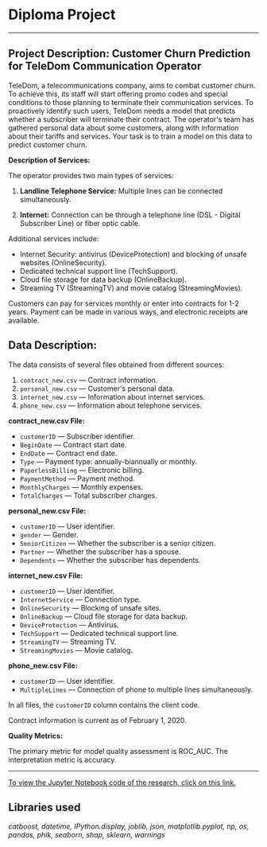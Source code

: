 # Diploma Project
---

## Project Description: Customer Churn Prediction for TeleDom Communication Operator

TeleDom, a telecommunications company, aims to combat customer churn. To achieve this, its staff will start offering promo codes and special conditions to those planning to terminate their communication services. To proactively identify such users, TeleDom needs a model that predicts whether a subscriber will terminate their contract. The operator's team has gathered personal data about some customers, along with information about their tariffs and services. Your task is to train a model on this data to predict customer churn.

**Description of Services:**

The operator provides two main types of services:

1. **Landline Telephone Service:** Multiple lines can be connected simultaneously.

2. **Internet:** Connection can be through a telephone line (DSL - Digital Subscriber Line) or fiber optic cable.

Additional services include:

- Internet Security: antivirus (DeviceProtection) and blocking of unsafe websites (OnlineSecurity).
- Dedicated technical support line (TechSupport).
- Cloud file storage for data backup (OnlineBackup).
- Streaming TV (StreamingTV) and movie catalog (StreamingMovies).

Customers can pay for services monthly or enter into contracts for 1-2 years. Payment can be made in various ways, and electronic receipts are available.

## Data Description:

The data consists of several files obtained from different sources:

1. `contract_new.csv` — Contract information.
2. `personal_new.csv` — Customer's personal data.
3. `internet_new.csv` — Information about internet services.
4. `phone_new.csv` — Information about telephone services.

**contract_new.csv File:**

- `customerID` — Subscriber identifier.
- `BeginDate` — Contract start date.
- `EndDate` — Contract end date.
- `Type` — Payment type: annually-biannually or monthly.
- `PaperlessBilling` — Electronic billing.
- `PaymentMethod` — Payment method.
- `MonthlyCharges` — Monthly expenses.
- `TotalCharges` — Total subscriber charges.

**personal_new.csv File:**

- `customerID` — User identifier.
- `gender` — Gender.
- `SeniorCitizen` — Whether the subscriber is a senior citizen.
- `Partner` — Whether the subscriber has a spouse.
- `Dependents` — Whether the subscriber has dependents.

**internet_new.csv File:**

- `customerID` — User identifier.
- `InternetService` — Connection type.
- `OnlineSecurity` — Blocking of unsafe sites.
- `OnlineBackup` — Cloud file storage for data backup.
- `DeviceProtection` — Antivirus.
- `TechSupport` — Dedicated technical support line.
- `StreamingTV` — Streaming TV.
- `StreamingMovies` — Movie catalog.

**phone_new.csv File:**

- `customerID` — User identifier.
- `MultipleLines` — Connection of phone to multiple lines simultaneously.

In all files, the `customerID` column contains the client code.

Contract information is current as of February 1, 2020.

**Quality Metrics:**

The primary metric for model quality assessment is ROC_AUC. The interpretation metric is accuracy.

---

<a href="https://github.com/DimaDoesCode/Yandex_Practicum-Diploma_Project/blob/master/diploma_project/diploma_project_final.ipynb">To view the Jupyter Notebook code of the research, click on this link.</a>

## Libraries used
<i>catboost, datetime, IPython.display, joblib, json, matplotlib.pyplot, np, os, pandas, phik, seaborn, shap, sklearn, warnings</i>